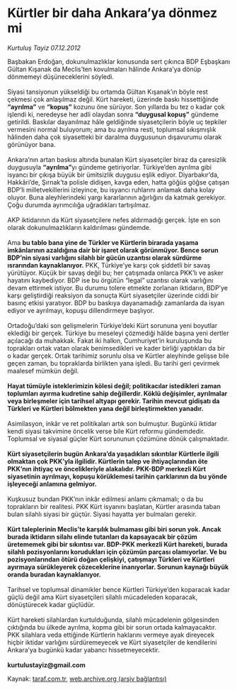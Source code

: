 # Kürtler bir daha Ankara’ya dönmez mi

*Kurtuluş Tayiz 07.12.2012*

<div class="yazi">Başbakan Erdoğan, dokunulmazlıklar konusunda sert çıkınca BDP Eşbaşkanı Gültan Kışanak da Meclis’ten kovulmaları hâlinde Ankara’ya dönüp dönmemeyi düşüneceklerini söyledi.<br/><br/>Siyasi tansiyonun yükseldiği bu ortamda Gültan Kışanak’ın böyle rest çekmesi çok anlaşılmaz değil. Kürt hareketi, üzerinde baskı hissettiğinde <strong>“ayrılma”</strong> ve <strong>“kopuş”</strong> kozunu öne sürüyor. Son yıllarda bu tez o kadar çok işlendi ki, neredeyse her adli olaydan sonra <strong>“duygusal kopuş”</strong> gündeme getirildi. Baskılar dayanılmaz hâle geldiğinde siyasetçilerin böyle uç tepkiler vermesini normal buluyorum; ama bu ayrılma resti, toplumsal sıkışmışlık hâlinden daha çok siyasetteki bir daralma duygusunun dışavurumu olarak görünüyor bana.<br/><br/>Ankara’nın artan baskısı altında bunalan Kürt siyasetçiler biraz da çaresizlik duygusuyla <strong>“ayrılma”</strong>yı gündeme getiriyorlar. Türkiye’den ayrılma gibi isyancı bir çıkışa büyük bir ümitsizlik duygusu eşlik ediyor. Diyarbakır’da, Hakkâri’de, Şırnak’ta polisle didişen, kavga eden, hatta göğüs göğse çatışan BDP’li milletvekillerini izleyince, bu isyancı ruhlarını anlamak daha kolay oluyor. Buna aleyhlerindeki yargı kararlarının ağırlığını da katmak gerekiyor. Çoğu durumda ayrımcılığa uğradıkları tartışılmaz.<br/><br/>AKP iktidarının da Kürt siyasetçilere nefes aldırmadığı gerçek. İşte en son olarak dokunulmazlıkların kaldırılması gündemde.<br/><br/>Ama <strong>bu tablo bana yine de Türkler ve Kürtlerin birarada yaşama imkânlarının azaldığına dair bir işaret olarak görünmüyor. Bence sorun BDP’nin siyasi varlığını silahlı bir gücün uzantısı olarak sürdürme ısrarından kaynaklanıyor.</strong> PKK, Türkiye’ye karşı çok şiddetli bir savaş yürütüyor. Küçük bir savaş değil bu; her çatışmada onlarca PKK’lı ve asker hayatını kaybediyor. BDP ise bu örgütün “legal” uzantısı olarak varlığını devam ettirmek istiyor. Bu durumu tolere etmekte zorlanan iktidarın, BDP’ye karşı geliştirdiği reaksiyon da sonuçta Kürt siyasetçiler üzerinde ciddi bir basınç etkisi yaratıyor. BDP bu baskıya dayanamadığı zamanlarda da isyan ediyor ve ayrılmayı, kopuşu dillendirmeye başlıyor.<br/><br/>Ortadoğu’daki son gelişmelerin Türkiye’deki Kürt sorununa yeni boyutlar eklediği bir gerçek. Türkiye bu meseleyi çözmediği hâlde başına yeni dertler açılacağı da muhakkak. Fakat iki halkın, Cumhuriyet’in kuruluşunda bu toprakları ortak vatan olarak benimsedikleri ve kader birliği yaptıkları da bir o kadar gerçek. Ortak tarihimiz sorunlu olsa ve Kürtler aleyhinde gelişse bile geçen zaman, bu topraklarda birlikten yana işledi. Bu tarihi geri çevirmek maalesef mümkün değil.<br/><br/><strong>Hayat tümüyle isteklerimizin kölesi değil; politikacılar istedikleri zaman toplumları ayırma kudretine sahip değillerdir. Köklü değişimler, ayrılmalar veya birleşmeler için tarihsel altyapı gerekir. Tarihin mevcut gidişatı da Türkleri ve Kürtleri bölmekten yana değil birleştirmekten yanadır.<br/></strong><br/>Asimilasyon, inkâr ve ret politikaları artık son bulmuştur. Bugünkü iktidar kendi siyasi takvimine öncelik verse bile Kürt reformu gündemdedir. Toplumsal ve siyasal güçler Kürt sorununun çözümüne dönük çalışmaktadır.<br/><br/><strong>Kürt siyasetçilerin bugün Ankara’da yaşadıkları sıkıntılar Kürtlerle ilgili olmaktan çok PKK’yla ilgilidir. Kürtlerin talep ve ihtiyaçlarından öte PKK’nın ihtiyaç ve öncelikleriyle alakalıdır. PKK-BDP merkezli Kürt siyasetinin ayrılmayı, kopuşu körüklemesi tarihin çarklarının da bu yönde işleyeceği anlamına gelmiyor.<br/></strong><br/>Kuşkusuz bundan PKK’nın inkâr edilmesi anlamı çıkmamalı; o da bu toprakların bir realitesi. PKK Kürt isyanını başlatan, Kürtler arasında taban bulan silahlı siyasi bir güçtür. Siyasi hayatta yer bulmaları gerekir.<br/><br/><strong>Kürt taleplerinin Meclis’te karşılık bulmaması gibi biri sorun yok. Ancak burada iktidarın silahı elinde tutanları da kapsayacak bir çözüm üretememek gibi bir sıkıntısı var. BDP-PKK merkezli Kürt hareketi, burada silahlı pozisyonlarını korudukları için çözümün parçası olamıyorlar. Ve bu pozisyonlarından ötürü doğan çelişkiyi, çatışmayı Türkleri ve Kürtleri ayırmaya sürükleyerek çözeceklerine inanıyorlar. Sorunun kaynağı büyük oranda buradan kaynaklanıyor.<br/></strong><br/>Tarihsel ve toplumsal dinamikler bence Kürtleri Türkiye’den koparacak kadar güçlü değil ama Kürt siyasetçileri silahlı mücadeleden koparacak, dönüştürecek kadar güçlüdür.<br/><br/>Kürt hareketi silahlardan kurtulduğunda, silahlı mücadelenin gölgesinden çıktığında bu ülkede ayrılma, kopma gibi bir sorun ortada kalmayacaktır. PKK silahlara veda ettiğinde Kürtlerin haklarını vermeye ayak direyecek hiçbir iktidar varlığını sürdüremeyecek ve Kürt siyasetçiler de kendilerini Ankara’ya bugünkü kadar yabancı hissetmeyecektir.<br/><br/><strong>kurtulustayiz@gmail.com<br/></strong>
</div>

Kaynak: [taraf.com.tr](http://www.taraf.com.tr:80/kurtulus-tayiz/makale-kurtler-bir-daha-ankara-ya-donmez-mi.htm), [web.archive.org (arşiv bağlantısı)](http://web.archive.org/web/20121208170325/http://www.taraf.com.tr:80/kurtulus-tayiz/makale-kurtler-bir-daha-ankara-ya-donmez-mi.htm)
